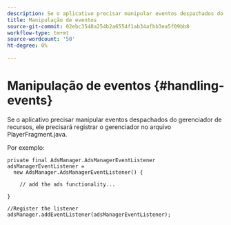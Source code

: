 ```yaml
---
description: Se o aplicativo precisar manipular eventos despachados do gerenciador de recursos, ele precisará registrar o gerenciador no arquivo PlayerFragment.java.
title: Manipulação de eventos
source-git-commit: 02ebc3548a254b2a6554f1ab34afbb3ea5f09bb8
workflow-type: tm+mt
source-wordcount: '50'
ht-degree: 0%

---
```


# Manipulação de eventos {#handling-events}

Se o aplicativo precisar manipular eventos despachados do gerenciador de recursos, ele precisará registrar o gerenciador no arquivo PlayerFragment.java.

Por exemplo:

```
private final AdsManager.AdsManagerEventListener adsManagerEventListener =  
  new AdsManager.AdsManagerEventListener() { 
 
    // add the ads functionality... 
 
} 
 
//Register the listener 
adsManager.addEventListener(adsManagerEventListener);
```
